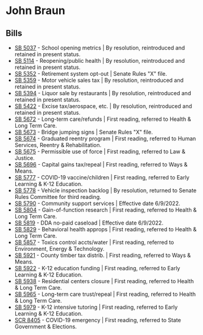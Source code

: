 # John Braun
## Bills
* [SB 5037](/bill/2021-22/sb/5037/) - School opening metrics | By resolution, reintroduced and retained in present status.
* [SB 5114](/bill/2021-22/sb/5114/) - Reopening/public health | By resolution, reintroduced and retained in present status.
* [SB 5352](/bill/2021-22/sb/5352/) - Retirement system opt-out | Senate Rules "X" file.
* [SB 5359](/bill/2021-22/sb/5359/) - Motor vehicle sales tax | By resolution, reintroduced and retained in present status.
* [SB 5394](/bill/2021-22/sb/5394/) - Liquor sale by restaurants | By resolution, reintroduced and retained in present status.
* [SB 5422](/bill/2021-22/sb/5422/) - Excise tax/aerospace, etc. | By resolution, reintroduced and retained in present status.
* [SB 5672](/bill/2021-22/sb/5672/) - Long-term care/refunds | First reading, referred to Health & Long Term Care.
* [SB 5673](/bill/2021-22/sb/5673/) - Bridge jumping signs | Senate Rules "X" file.
* [SB 5674](/bill/2021-22/sb/5674/) - Graduated reentry program | First reading, referred to Human Services, Reentry & Rehabilitation.
* [SB 5675](/bill/2021-22/sb/5675/) - Permissible use of force | First reading, referred to Law & Justice.
* [SB 5696](/bill/2021-22/sb/5696/) - Capital gains tax/repeal | First reading, referred to Ways & Means.
* [SB 5777](/bill/2021-22/sb/5777/) - COVID-19 vaccine/children | First reading, referred to Early Learning & K-12 Education.
* [SB 5778](/bill/2021-22/sb/5778/) - Vehicle inspection backlog | By resolution, returned to Senate Rules Committee for third reading.
* [SB 5790](/bill/2021-22/sb/5790/) - Community support services | Effective date 6/9/2022.
* [SB 5804](/bill/2021-22/sb/5804/) - Gain-of-function research | First reading, referred to Health & Long Term Care.
* [SB 5819](/bill/2021-22/sb/5819/) - DDA no-paid caseload | Effective date 6/9/2022.
* [SB 5829](/bill/2021-22/sb/5829/) - Behavioral health approps | First reading, referred to Health & Long Term Care.
* [SB 5857](/bill/2021-22/sb/5857/) - Toxics control accts/water | First reading, referred to Environment, Energy & Technology.
* [SB 5921](/bill/2021-22/sb/5921/) - County timber tax distrib. | First reading, referred to Ways & Means.
* [SB 5922](/bill/2021-22/sb/5922/) - K-12 education funding | First reading, referred to Early Learning & K-12 Education.
* [SB 5938](/bill/2021-22/sb/5938/) - Residential centers closure | First reading, referred to Health & Long Term Care.
* [SB 5965](/bill/2021-22/sb/5965/) - Long-term care trust/repeal | First reading, referred to Health & Long Term Care.
* [SB 5979](/bill/2021-22/sb/5979/) - K-12 intensive tutoring | First reading, referred to Early Learning & K-12 Education.
* [SCR 8405](/bill/2021-22/scr/8405/) - COVID-19 emergency | First reading, referred to State Government & Elections.
